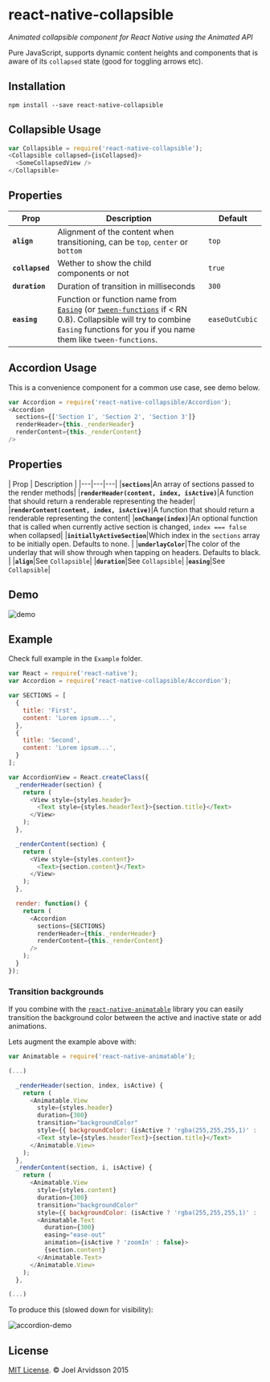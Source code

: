 # react-native-collapsible
*Animated collapsible component for React Native using the Animated API*

Pure JavaScript, supports dynamic content heights and components that is aware of its `collapsed` state (good for toggling arrows etc).

## Installation

```
npm install --save react-native-collapsible
```

## Collapsible Usage

```js
var Collapsible = require('react-native-collapsible');
<Collapsible collapsed={isCollapsed}>
  <SomeCollapsedView />
</Collapsible>
```

## Properties

| Prop | Description | Default |
|---|---|---|
|**`align`**|Alignment of the content when transitioning, can be `top`, `center` or `bottom`|`top`|
|**`collapsed`**|Wether to show the child components or not|`true`|
|**`duration`**|Duration of transition in milliseconds|`300`|
|**`easing`**|Function or function name from [`Easing`](https://github.com/facebook/react-native/blob/master/Libraries/Animated/src/Easing.js) (or [`tween-functions`](https://github.com/chenglou/tween-functions) if < RN 0.8). Collapsible will try to combine `Easing` functions for you if you name them like `tween-functions`. |`easeOutCubic`|

## Accordion Usage

This is a convenience component for a common use case, see demo below. 

```js
var Accordion = require('react-native-collapsible/Accordion');
<Accordion 
  sections={['Section 1', 'Section 2', 'Section 3']}
  renderHeader={this._renderHeader}
  renderContent={this._renderContent}
/>
```

## Properties

| Prop | Description |
|---|---|---|
|**`sections`**|An array of sections passed to the render methods|
|**`renderHeader(content, index, isActive)`**|A function that should return a renderable representing the header|
|**`renderContent(content, index, isActive)`**|A function that should return a renderable representing the content|
|**`onChange(index)`**|An optional function that is called when currently active section is changed, `index === false` when collapsed|
|**`initiallyActiveSection`**|Which index in the `sections` array to be initially open. Defaults to none. |
|**`underlayColor`**|The color of the underlay that will show through when tapping on headers. Defaults to black. |
|**`align`**|See `Collapsible`|
|**`duration`**|See `Collapsible`|
|**`easing`**|See `Collapsible`|

## Demo

![demo](https://cloud.githubusercontent.com/assets/378279/8047315/0237ca2c-0e44-11e5-9a16-1da052406eb0.gif)

## Example 

Check full example in the `Example` folder. 

```js
var React = require('react-native');
var Accordion = require('react-native-collapsible/Accordion');

var SECTIONS = [
  {
    title: 'First',
    content: 'Lorem ipsum...',
  },
  {
    title: 'Second',
    content: 'Lorem ipsum...',
  }
];

var AccordionView = React.createClass({
  _renderHeader(section) {
    return (
      <View style={styles.header}>
        <Text style={styles.headerText}>{section.title}</Text>
      </View>
    );
  },

  _renderContent(section) {
    return (
      <View style={styles.content}>
        <Text>{section.content}</Text>
      </View>
    );
  },

  render: function() {
    return (
      <Accordion
        sections={SECTIONS}
        renderHeader={this._renderHeader}
        renderContent={this._renderContent}
      />
    );
  }
});
```

### Transition backgrounds

If you combine with the [`react-native-animatable`](https://github.com/oblador/react-native-animatable) library you can easily transition the background color between the active and inactive state or add animations. 

Lets augment the example above with:
```js
var Animatable = require('react-native-animatable');

(...)

  _renderHeader(section, index, isActive) {
    return (
      <Animatable.View
        style={styles.header}
        duration={300}
        transition="backgroundColor"
        style={{ backgroundColor: (isActive ? 'rgba(255,255,255,1)' : 'rgba(245,252,255,1)') }}>
        <Text style={styles.headerText}>{section.title}</Text>
      </Animatable.View>
    );
  },
  _renderContent(section, i, isActive) {
    return (
      <Animatable.View
        style={styles.content}
        duration={300}
        transition="backgroundColor"
        style={{ backgroundColor: (isActive ? 'rgba(255,255,255,1)' : 'rgba(245,252,255,1)') }}>
        <Animatable.Text
          duration={300}
          easing="ease-out"
          animation={isActive ? 'zoomIn' : false}>
          {section.content}
        </Animatable.Text>
      </Animatable.View>
    );
  },

(...)
```

To produce this (slowed down for visibility): 

![accordion-demo](https://cloud.githubusercontent.com/assets/378279/10767769/2ddfe234-7cb4-11e5-8ef1-c0f8c67ead58.gif)


## License

[MIT License](http://opensource.org/licenses/mit-license.html). © Joel Arvidsson 2015

